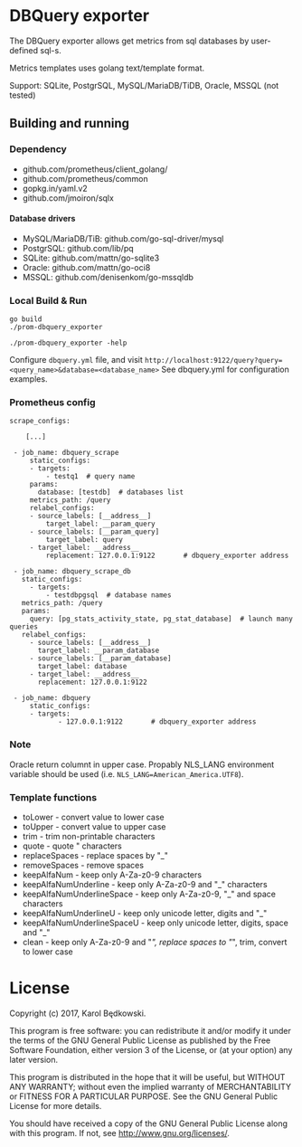 # DBQuery exporter

The DBQuery exporter allows get metrics from sql databases by user-defined sql-s.

Metrics templates uses golang text/template format.

Support: SQLite, PostgrSQL, MySQL/MariaDB/TiDB, Oracle, MSSQL (not tested)


## Building and running

### Dependency

* github.com/prometheus/client_golang/
* github.com/prometheus/common
* gopkg.in/yaml.v2
* github.com/jmoiron/sqlx

#### Database drivers
* MySQL/MariaDB/TiB: github.com/go-sql-driver/mysql
* PostgrSQL: github.com/lib/pq
* SQLite: github.com/mattn/go-sqlite3
* Oracle: github.com/mattn/go-oci8
* MSSQL: github.com/denisenkom/go-mssqldb


### Local Build & Run

    go build
    ./prom-dbquery_exporter

    ./prom-dbquery_exporter -help

Configure `dbquery.yml` file, and visit `http://localhost:9122/query?query=<query_name>&database=<database_name>`
See dbquery.yml for configuration examples.

### Prometheus config

    scrape_configs:

        [...]

     - job_name: dbquery_scrape
         static_configs:
         - targets:
             - testq1  # query name
         params:
           database: [testdb]  # databases list
         metrics_path: /query
         relabel_configs:
         - source_labels: [__address__]
             target_label: __param_query
         - source_labels: [__param_query]
             target_label: query
         - target_label: __address__
             replacement: 127.0.0.1:9122       # dbquery_exporter address

     - job_name: dbquery_scrape_db
       static_configs:
         - targets:
             - testdbpgsql  # database names
       metrics_path: /query
       params:
         query: [pg_stats_activity_state, pg_stat_database]  # launch many queries
       relabel_configs:
         - source_labels: [__address__]
           target_label: __param_database
         - source_labels: [__param_database]
           target_label: database
         - target_label: __address__
           replacement: 127.0.0.1:9122

     - job_name: dbquery
         static_configs:
         - targets:
                - 127.0.0.1:9122       # dbquery_exporter address

### Note

Oracle return columnt in upper case. Propably NLS_LANG environment variable should be used
(i.e. `NLS_LANG=American_America.UTF8`).

### Template functions

* toLower - convert value to lower case
* toUpper - convert value to upper case
* trim - trim non-printable characters
* quote - quote " characters
* replaceSpaces - replace spaces by "_"
* removeSpaces - remove spaces
* keepAlfaNum - keep only A-Za-z0-9 characters
* keepAlfaNumUnderline - keep only A-Za-z0-9 and "_" characters
* keepAlfaNumUnderlineSpace - keep only A-Za-z0-9, "_" and space characters
* keepAlfaNumUnderlineU - keep only unicode letter, digits and "_"
* keepAlfaNumUnderlineSpaceU - keep only unicode letter, digits, space and "_"
* clean - keep only A-Za-z0-9 and "_", replace spaces to "_", trim, convert to lower case


# License
Copyright (c) 2017, Karol Będkowski.

This program is free software: you can redistribute it and/or modify
it under the terms of the GNU General Public License as published by
the Free Software Foundation, either version 3 of the License, or
(at your option) any later version.

This program is distributed in the hope that it will be useful,
but WITHOUT ANY WARRANTY; without even the implied warranty of
MERCHANTABILITY or FITNESS FOR A PARTICULAR PURPOSE.  See the
GNU General Public License for more details.

You should have received a copy of the GNU General Public License
along with this program.  If not, see <http://www.gnu.org/licenses/>.
